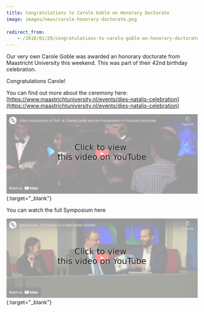 ```yaml
---
title: Congratulations to Carole Goble on Honorary Doctorate
image: images/news/carole-honorary-doctorate.png

redirect_from:
    - /2018/01/29/congratulations-to-carole-goble-on-honorary-doctorate/
---
```


Our very own Carole Goble was awarded an honorary doctorate from Maastricht University this weekend. This was part of their 42nd birthday celebration.

Congratulations Carole!

You can find out more about the ceremony here:
[https://www.maastrichtuniversity.nl/events/dies-natalis-celebration](https://www.maastrichtuniversity.nl/events/dies-natalis-celebration)

[![Video of the Ceremony](/images/news/Congratulations_Carole_2018-01-29.png)](https://www.youtube.com/watch?v=79gl3Gn09Hc){:target="_blank"}

You can watch the full Symposium here

[![Video of the Symposium](/images/news/Symposium_2018-01-29.png)](https://www.youtube.com/watch?v=JN9eMMtCHf8){:target="_blank"}
